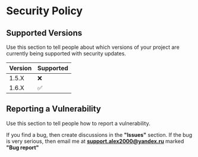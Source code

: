 # Security Policy

## Supported Versions

Use this section to tell people about which versions of your project are
currently being supported with security updates.

| Version | Supported          |
| ------- | ------------------ |
| 1.5.X   | :x:                |
| 1.6.X   | :white_check_mark: |
## Reporting a Vulnerability

Use this section to tell people how to report a vulnerability.

If you find a bug, then create discussions in the **"Issues"** section. If the bug is very serious, then email me at **support.alex2000@yandex.ru** marked **"Bug report"**
